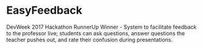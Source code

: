 # EasyFeedback
DevWeek 2017 Hackathon RunnerUp Winner - System to facilitate feedback to the professor live; students can ask questions, answer questions the teacher pushes out, and rate their confusion during presentations.

